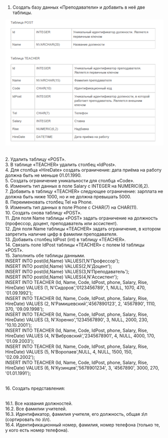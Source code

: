 1. Создать базу данных «Преподаватели» и добавить в неё две таблицы.

![Screenshot](screenshot.png)

<br>2. Удалить таблицу «POST».
<br>3. В таблице «TEACHER» удалить столбец «IdPost».
<br>4. Для столбца «HireDate» создать ограничение: дата приёма на работу должна быть не меньше 01.01.1990.
<br>5. Создать ограничение уникальности для столбца «Code».
<br>6. Изменить тип данных в поле Salary c INTEGER на NUMERIC(6,2).
<br>7. Добавить в таблицу «TEACHER» следующее ограничение: зарплата не должна быть ниже 1000, но и не должна превышать 5000.
<br>8. Переименовать столбец Tel на Phone.
<br>9. Изменить тип данных в поле Phone с CHAR(7) на CHAR(11).
<br>10. Создать снова таблицу «POST».
<br>11. Для поля Name таблицы «POST» задать ограничение на должность (профессор, доцент, преподаватель или ассистент).
<br>12. Для поля Name таблицы «TEACHER» задать ограничение, в котором запретить наличие цифр в фамилии преподавателя.
<br>13. Добавить столбец IdPost (int) в таблицу «TEACHER».
<br>14. Связать поле IdPost таблицы «TEACHER» c полем Id таблицы «POST».
<br>15. Заполнить обе таблицы данными.
<br>INSERT INTO post(Id,Name) VALUES(1,N'Профессор');
<br>INSERT INTO post(Id,Name) VALUES(2,N'Доцент');
<br>INSERT INTO post(Id,Name) VALUES(3,N'Преподаватель');
<br>INSERT INTO post(Id,Name) VALUES(4,N'Ассистент');
<br>INSERT INTO TEACHER (Id, Name, Code, IdPost, phone, Salary, Rise, HireDate) VALUES (1, N'Сидоров','0123456789', 1, NULL, 1070, 470, '01.09.1992');
<br>INSERT INTO TEACHER (Id, Name, Code, IdPost, phone, Salary, Rise, HireDate) VALUES (2, N'Рамишевский','4567890123', 2, '4567890', 1110, 370, '09.09.1998');
<br>INSERT INTO TEACHER (Id, Name, Code, IdPost, phone, Salary, Rise, HireDate)
VALUES (3, N'Хоренко','1234567890', 3, NULL, 2000, 230, '10.10.2001');
<br>INSERT INTO TEACHER (Id, Name, Code, IdPost, phone, Salary, Rise, HireDate)
VALUES (4, N'Вибровский','2345678901', 4, NULL, 4000, 170, '01.09.2003');
<br>INSERT INTO TEACHER (Id, Name, Code, IdPost, phone, Salary, Rise, HireDate)
VALUES (5, N'Воропаев',NULL, 4, NULL, 1500, 150, '02.09.2002');
<br>INSERT INTO TEACHER (Id, Name, Code, IdPost, phone, Salary, Rise, HireDate)
VALUES (6, N'Кузинцев','5678901234', 3, '4567890', 3000, 270, '01.01.1991');

<br>16. Cоздать представления:

<br>16.1. Все названия должностей.
<br>16.2. Все фамилии учителей.
<br>16.3. Идентификатор, фамилия учителя, его должность, общая з\п
(сортировать по з\п).
<br>16.4. Идентификационный номер, фамилия, номер телефона (только те, у
кого есть номер телефона).
